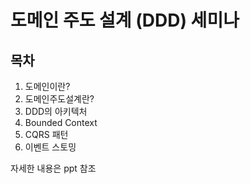 # 도메인 주도 설계 (DDD) 세미나

## 목차
1. 도메인이란?
2. 도메인주도설계란?
3. DDD의 아키텍처
4. Bounded Context
5. CQRS 패턴
6. 이벤트 스토밍

자세한 내용은 ppt 참조